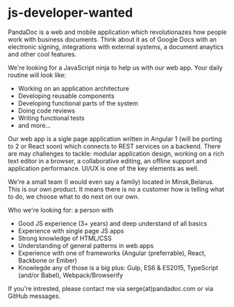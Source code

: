 # js-developer-wanted

PandaDoc is a web and mobile application which revolutionazes how people work with business documents. Think about it as of Google Docs with an electronic signing, integrations with external systems, a document anaytics and other cool features. 

We're looking for a JavaScript ninja to help us with our web app. Your daily routine will look like: 
- Working on an application architecture
- Developing reusable components
- Developing functional parts of the system
- Doing code reviews
- Writing functional tests
- and more...

Our web app is a sigle page application written in Angular 1 (will be porting to 2 or React soon) which connects to REST services on a backend. There are may challenges to tackle: modular application design, working on a rich text editor in a browser, a collaborative editing, an offline support and application performance. UI/UX is one of the key elements as well.

We're a small team (I would even say a family) located in Minsk,Belarus. This is our own product. It means there is no a customer how is telling what to do, we choose what to do next on our own.

Who we're looking for: a person with
- Good JS experience (3+ years) and deep understand of all basics
- Experience with single page JS apps
- Strong knowledge of HTML/CSS
- Understanding of general patterns in web apps
- Experience with one of frameworks (Angular (preferrable), React, Backbone or Ember)
- Knowlegde any of those is a big plus: Gulp, ES6 & ES2015, TypeScript (and/or Babel), Webpack/Browserify

If you're intrested, please contact me via serge(at)pandadoc.com or via GitHub messages. 
